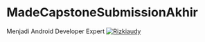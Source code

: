 # MadeCapstoneSubmissionAkhir
Menjadi Android Developer Expert
[![Rizkiaudy](https://circleci.com/gh/Rizkiaudy/MadeCapstoneSubmissionAkhir.svg?style=svg)](https://circleci.com/gh/Rizkiaudy/MadeCapstoneSubmissionAkhir)
